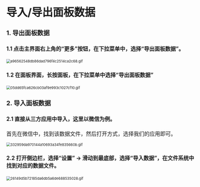 # 导入/导出面板数据

### 1. 导出面板数据

#### **1.1 点击主界面右上角的“更多”按钮，在下拉菜单中，选择“导出面板数据”。**

<img src="https://gd-hbimg.huaban.com/ac4aa7e57734af8c879b3f6f76583a5913359e7c1fa6b7-0pPpsd" alt="a96562548db86dad796f4c2514ca2c68.gif" style="zoom: 67%;" />

 

#### **1.2 在面板界面，长按面板，在下拉菜单中选择“导出面板数据”**

<img src="https://gd-hbimg.huaban.com/451acab3aaad4da7521982a4c8c41056f17a237e87089-Ivu4cC_fw1200" alt="05dd65fca626cb03af9e993c1027cf10.gif" style="zoom:67%;" />

 

### 2. 导入面板数据

#### **2.1 直接从三方应用中导入，这里以微信为例。**

首先在微信中，找到该数据文件，然后打开方式，选择我们的应用即可。

<img src="https://gd-hbimg.huaban.com/1316ad37ab127242a57e366e86cc17e6ec9cd0201ddbdf-EadOlT" alt="332959da970144a10693a34fe835660b.gif" style="zoom:67%;" />

 

#### **2.2 打开侧边栏，选择“设置” -> 滑动到最底部，选择“导入数据”，在文件系统中找到对应的数据文件。**

<img src="https://gd-hbimg.huaban.com/1b387b8456b79ece7d6c3756593163693dc132e0276d2f-B30W6J" alt="26149d5b72185da6db5a6de688535028.gif" style="zoom:67%;" />